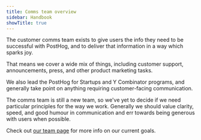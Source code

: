 ```yaml
---
title: Comms team overview
sidebar: Handbook
showTitle: true
---
```


The customer comms team exists to give users the info they need to be successful with PostHog, and to deliver that information in a way which sparks joy. 

That means we cover a wide mix of things, including customer support, announcements, press, and other product marketing tasks. 

We also lead the PostHog for Startups and Y Combinator programs, and generally take point on anything requiring customer-facing communication. 

The comms team is still a new team, so we've yet to decide if we need particular principles for the way we work. Generally we should value clarity, speed, and good humour in communication and err towards being generous with users when possible.

Check out [our team page](/teams/customer-comms) for more info on our current goals.